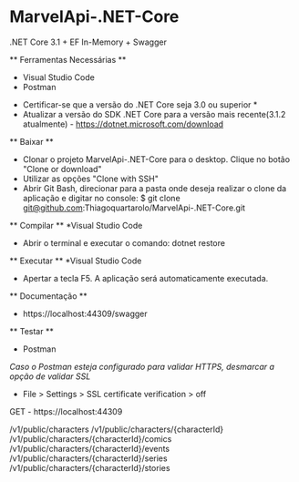 # MarvelApi-.NET-Core
.NET Core 3.1 + EF In-Memory + Swagger

** Ferramentas Necessárias **
- Visual Studio Code
- Postman


* Certificar-se que a versão do .NET Core seja 3.0 ou superior *
* Atualizar a versão do SDK .NET Core para a versão mais recente(3.1.2 atualmente) - https://dotnet.microsoft.com/download


** Baixar **
- Clonar o projeto MarvelApi-.NET-Core para o desktop. Clique no botão "Clone or download"
- Utilizar as opções "Clone with SSH"
- Abrir Git Bash, direcionar para a pasta onde deseja realizar o clone da aplicação e digitar no console: 
	$ git clone git@github.com:Thiagoquartarolo/MarvelApi-.NET-Core.git


** Compilar **
*Visual Studio Code
- Abrir o terminal e executar o comando: dotnet restore 


** Executar **
*Visual Studio Code
- Apertar a tecla F5. A aplicação será automaticamente executada.


** Documentação **
- https://localhost:44309/swagger


** Testar **
* Postman

*Caso o Postman esteja configurado para validar HTTPS, desmarcar a opção de validar SSL*
- File > Settings > SSL certificate verification > off

GET - https://localhost:44309

/v1/public/characters
/v1/public/characters/{characterId}
/v1/public/characters/{characterId}/comics
/v1/public/characters/{characterId}/events
/v1/public/characters/{characterId}/series
/v1/public/characters/{characterId}/stories
